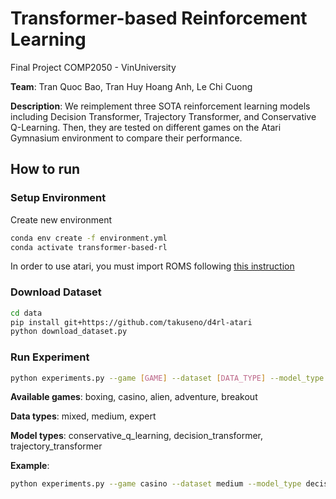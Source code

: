 # Transformer-based Reinforcement Learning

Final Project COMP2050 - VinUniversity

**Team**: Tran Quoc Bao, Tran Huy Hoang Anh, Le Chi Cuong

**Description**: We reimplement three SOTA reinforcement learning models including Decision Transformer, Trajectory Transformer, and Conservative Q-Learning. Then, they are tested on different games on the Atari Gymnasium environment to compare their performance.

## How to run

### Setup Environment

Create new environment
```bash
conda env create -f environment.yml
conda activate transformer-based-rl
```
In order to use atari, you must import ROMS following [this instruction](https://github.com/openai/atari-py#roms)

### Download Dataset
```bash
cd data
pip install git+https://github.com/takuseno/d4rl-atari
python download_dataset.py
```

### Run Experiment
```bash
python experiments.py --game [GAME] --dataset [DATA_TYPE] --model_type [MODEL]
```

**Available games**: boxing, casino, alien, adventure, breakout

**Data types**: mixed, medium, expert

**Model types**: conservative_q_learning, decision_transformer, trajectory_transformer

**Example**:
```bash
python experiments.py --game casino --dataset medium --model_type decision_transformer
